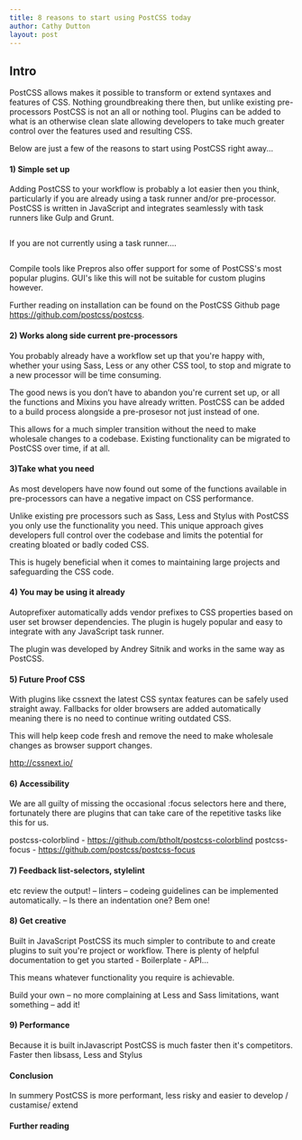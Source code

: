 ```yaml
---
title: 8 reasons to start using PostCSS today
author: Cathy Dutton
layout: post
---
```



<h2 class="heading">Intro</h2>

PostCSS allows makes it possible to transform or extend syntaxes and features of CSS.
Nothing groundbreaking there then, but unlike existing pre-processors PostCSS is not an all or nothing
tool. Plugins can be added to what is an otherwise clean slate allowing developers to
take much greater control over the features used and resulting CSS.

Below are just a few of the reasons to start using PostCSS right away...


<h4 class="heading">1) Simple set up</h4>

Adding PostCSS to your workflow is probably a lot easier then you think, particularly if you are already
using a task runner and/or pre-processor. PostCSS is written in JavaScript and integrates seamlessly with
task runners like Gulp and Grunt.

```js

```

If you are not currently using a task runner....

```js

```

Compile tools like Prepros also offer support for some of PostCSS's most popular plugins.
GUI's like this will not be suitable for custom plugins however.

Further reading on installation can be found on the PostCSS
Github page https://github.com/postcss/postcss.


<h4 class="heading">2) Works along side current pre-processors</h4>

You probably already have a workflow set up that you're happy with, whether your using Sass, Less or any
other CSS tool, to stop and migrate to a new processor will be time consuming.

The good news is you don’t have to abandon you're current set up, or all the functions
and Mixins you have already written. PostCSS can be added to a build process alongside a pre-prosesor
not just instead of one.

This allows for a much simpler transition without the need to make wholesale changes to a codebase.
Existing functionality can be migrated to PostCSS over time, if at all.


<h4 class="heading">3)Take what you need</h4>

As most developers have now found out some of the functions available in pre-processors
can have a negative impact on CSS performance.

Unlike existing pre processors such as Sass, Less and Stylus with PostCSS you only use the
functionality you need. This unique approach gives developers full control over the codebase and
limits the potential for creating bloated or badly coded CSS.

This is hugely beneficial when it comes to maintaining large projects and safeguarding the CSS code.


<h4 class="heading">4) You may be using it already</h4>

Autoprefixer automatically adds vendor prefixes to CSS properties based on user set browser dependencies.
The plugin is hugely popular and easy to integrate with any JavaScript task runner.

The plugin was developed by Andrey Sitnik and works in the same way as PostCSS.




<h4 class="heading">5) Future Proof CSS</h4>

With plugins like cssnext the latest CSS syntax features can be safely used straight away.
Fallbacks for older browsers are added automatically meaning there is no need to continue writing
outdated CSS.

This will help keep code fresh and remove the need to make wholesale changes as browser support changes.


http://cssnext.io/


<h4 class="heading">6) Accessibility</h4>

We are all guilty of missing the occasional :focus selectors here and there,
fortunately there are plugins that can take care of the repetitive tasks like this for us.

postcss-colorblind - https://github.com/btholt/postcss-colorblind
postcss-focus - https://github.com/postcss/postcss-focus


<h4 class="heading">7) Feedback list-selectors, stylelint</h4>
 etc review the output! – linters – codeing guidelines can be implemented automatically. –
 Is there an indentation one? Bem one!



<h4 class="heading">8) Get creative </h4>

Built in JavaScript PostCSS its much simpler to contribute to and create plugins
to suit you're project or workflow. There is plenty of helpful documentation to get you
started - Boilerplate - API...

This means whatever functionality you require is achievable.

Build your own  – no more complaining at Less and Sass limitations, want something – add it!




<h4 class="heading">9) Performance </h4>

Because it is built inJavascript PostCSS is much faster then it's competitors.
Faster then libsass, Less and Stylus


<h4 class="heading">Conclusion</h4>

In summery PostCSS is more performant, less risky and easier to develop / custamise/ extend



<h4 class="heading">Further reading</h4>

